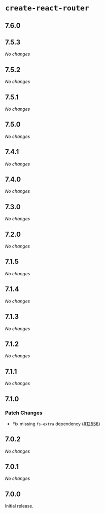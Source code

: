 # `create-react-router`

## 7.6.0

## 7.5.3

_No changes_

## 7.5.2

_No changes_

## 7.5.1

_No changes_

## 7.5.0

_No changes_

## 7.4.1

_No changes_

## 7.4.0

_No changes_

## 7.3.0

_No changes_

## 7.2.0

_No changes_

## 7.1.5

_No changes_

## 7.1.4

_No changes_

## 7.1.3

_No changes_

## 7.1.2

_No changes_

## 7.1.1

_No changes_

## 7.1.0

### Patch Changes

- Fix missing `fs-extra` dependency ([#12556](https://github.com/remix-run/react-router/pull/12556))

## 7.0.2

_No changes_

## 7.0.1

_No changes_

## 7.0.0

Initial release.
